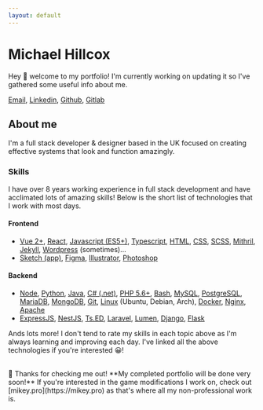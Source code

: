```yaml
---
layout: default
---
```


<div class="logo"></div>

# Michael Hillcox
Hey 👋 welcome to my portfolio! I'm currently working on updating it so I've gathered some useful info about me. 

[Email](mailto://hello.michaelhillcox@gmail.com), [Linkedin](https://linkedin.com/in/michael-hillcox-9995b7137), [Github](https://github.com/michaelhillcox), [Gitlab](https://gitlab.com/michaelhillcox)

## About me
I'm a full stack developer & designer based in the UK focused on creating effective systems that look and function amazingly.

### Skills
I have over 8 years working experience in full stack development and have acclimated lots of amazing skills! Below is the short list of technologies that I work with most days.

#### Frontend 
- [Vue 2+](https://vuejs.org/), [React](https://reactjs.org/), [Javascript (ES5+)](https://developer.mozilla.org/en-US/docs/Web/JavaScript), [Typescript](https://www.typescriptlang.org/), [HTML](https://developer.mozilla.org/en-US/docs/Web/HTML), [CSS](https://developer.mozilla.org/en-US/docs/Web/CSS), [SCSS](https://sass-lang.com/documentation/syntax), [Mithril](https://mithril.js.org/), [Jekyll](https://jekyllrb.com/), [Wordpress](https://wordpress.org/) (sometimes)...
- [Sketch (app)](https://www.sketch.com/), [Figma](https://figma.com), [Illustrator](https://www.adobe.com/uk/products/illustrator.html), [Photoshop](https://www.photoshop.com/en)
    
####  Backend
- [Node](https://nodejs.org/en/), [Python](https://www.python.org/), [Java](https://en.wikipedia.org/wiki/Java_(programming_language)), [C# (.net)](https://en.wikipedia.org/wiki/C_Sharp_(programming_language)), [PHP 5.6+](https://www.php.net/), [Bash](https://www.gnu.org/software/bash/), [MySQL](https://www.mysql.com/), [PostgreSQL](https://www.postgresql.org/), [MariaDB](https://mariadb.org/), [MongoDB](https://www.mongodb.com/), [Git](https://git-scm.com/), [Linux](https://en.wikipedia.org/wiki/Linux) (Ubuntu, Debian, Arch), [Docker](https://www.docker.com/), [Nginx](https://www.nginx.com/), [Apache](https://httpd.apache.org/)
- [ExpressJS](https://expressjs.com/), [NestJS](https://nestjs.com/), [Ts.ED](https://tsed.io/), [Laravel](https://laravel.com/), [Lumen](https://lumen.laravel.com/), [Django](https://www.djangoproject.com/), [Flask](https://flask.palletsprojects.com/en/1.1.x/)
  
Ands lots more! I don't tend to rate my skills in each topic above as I'm always learning and improving each day. I've linked all the above technologies if you're interested 😀!  

<br/>
🥰 Thanks for checking me out! **My completed portfolio will be done very soon!** If you're interested in the game modifications I work on, check out [mikey.pro](https://mikey.pro) as that's where all my non-professional work is. 
